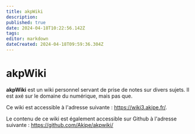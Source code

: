 ```yaml
---
title: akpWiki
description: 
published: true
date: 2024-04-18T10:22:56.142Z
tags: 
editor: markdown
dateCreated: 2024-04-18T09:59:36.304Z
---
```


# akpWiki

**akpWiki** est un wiki personnel servant de prise de notes sur divers sujets. Il est axé sur le domaine du numérique, mais pas que.

Ce wiki est accessible à l'adresse suivante : <https://wiki3.akipe.fr/>.

Le contenu de ce wiki est également accessible sur Github à l'adresse suivante : <https://github.com/Akipe/akpwiki/>

